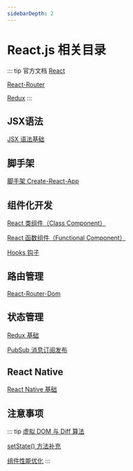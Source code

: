 ```yaml
---
sidebarDepth: 2
---
```


# React.js 相关目录

::: tip 官方文档
[React](https://react.docschina.org/)

[React-Router](https://reactrouter.com/)

[Redux](https://www.redux.org.cn/)
:::

## JSX语法

[JSX 语法基础](./JSX/JSX.md)

## 脚手架

[脚手架 Create-React-App](./Cli/Create-React-App.md)

## 组件化开发

[React 类组件（Class Component）](./ComponentsDev/ClassComponent.md)

[React 函数组件（Functional Component）](./ComponentsDev/FunctionalComponent.md)

[Hooks 钩子](./ComponentsDev/Hooks.md)

## 路由管理

[React-Router-Dom](./Router/React-Router-Dom.md)

## 状态管理

[Redux 基础](./Redux.md)

[PubSub 消息订阅发布]()


## React Native

[React Native 基础]()


## 注意事项

::: tip
[虚拟 DOM 与 Diff 算法](./)

[setState() 方法补充](./extra-01.md)

[组件性能优化]()
:::
